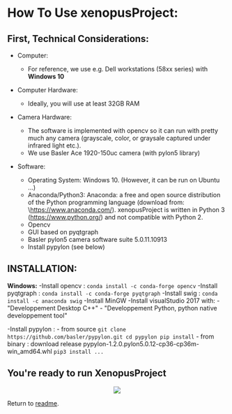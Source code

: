 # How To Use xenopusProject:

## First, Technical Considerations:

- Computer: 

     - For reference, we use e.g. Dell workstations (58xx series) with **Windows 10**  

- Computer Hardware:
     - Ideally, you will use at least 32GB RAM  

- Camera Hardware:
     - The software is implemented with opencv so it can run with pretty much any camera (grayscale, color, or graysale captured under infrared light etc.).
     - We use Basler Ace 1920-150uc camera (with pylon5 library)
     
- Software: 
     - Operating System: Windows 10. (However, it can be run on Ubuntu ...)
     - Anaconda/Python3: Anaconda: a free and open source distribution of the Python programming language (download from: \https://www.anaconda.com/). xenopusProject is written in Python 3 (https://www.python.org/) and not compatible with Python 2. 
     - Opencv
     - GUI based on pyqtgraph
     - Basler pylon5 camera software suite 5.0.11.10913
     - Install pypylon (see below)
            
     
    
## INSTALLATION:
 
**Windows:**
-Install opencv :
    ``
    conda install -c conda-forge opencv
    ``
-Install pyqtgraph :
    ``
    conda install -c conda-forge pyqtgraph
    ``
-Install swig : 
    ``
    conda install -c anaconda swig
    ``
-Install MinGW 
-Install visualStudio 2017 with:
      - "Developpement Desktop C++"
      - "Developpement Python, python native developpement tool"
    
-Install pypylon :
    - from source
           ``
           git clone https://github.com/basler/pypylon.git
           cd pypylon
           pip install
           ``
    - from binary : download release pypylon-1.2.0.pylon5.0.12-cp36-cp36m-win_amd64.whl
           ``
           pip3 install ...
           ``

## You're ready to run XenopusProject


<p align="center">
<img src="/doc/capturescreen-rostro-caudal-66-60p.gif">
</p>




Return to [readme](../README.md).

